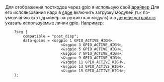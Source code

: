 Для отображения посткодов через gpio я использую свой [драйвер](http://gitlab-niokr.depo.local/niokr/program/bmc/post-display)
Для его использования надо в [ядре](../kernel) включить загрузку модулей (т.к по-умолчанию этот драйвер загружаю как модуль) а в [дереве устройств](../dev_tree) указать используемые линии gpio. [Например](http://gitlab-niokr.depo.local/niokr/dpc621-bv/openbmc/-/blob/master/meta-depo/meta-dpc621-bv/recipes-kernel/linux/linux-aspeed/aspeed-dpc621-bv.dts#L108):
```
	7seg {
		compatible = "post_disp";
		data-gpios = <&sgpio 1 GPIO_ACTIVE_HIGH>,
                         <&sgpio 3 GPIO_ACTIVE_HIGH>,
                         <&sgpio 5 GPIO_ACTIVE_HIGH>,
                         <&sgpio 7 GPIO_ACTIVE_HIGH>,
                         <&sgpio 9 GPIO_ACTIVE_HIGH>,
                         <&sgpio 11 GPIO_ACTIVE_HIGH>,
                         <&sgpio 13 GPIO_ACTIVE_HIGH>,
                         <&sgpio 15 GPIO_ACTIVE_HIGH>;
	};

```